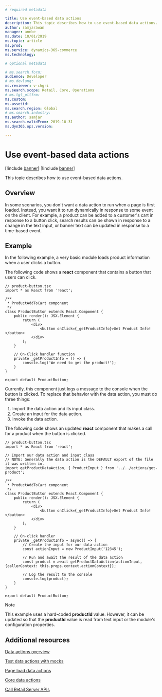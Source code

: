```yaml
---
# required metadata

title: Use event-based data actions
description: This topic describes how to use event-based data actions. 
author: samjarawan
manager: annbe
ms.date: 10/01/2019
ms.topic: article
ms.prod: 
ms.service: dynamics-365-commerce
ms.technology: 

# optional metadata

# ms.search.form: 
audience: Developer
# ms.devlang: 
ms.reviewer: v-chgri
ms.search.scope: Retail, Core, Operations
# ms.tgt_pltfrm: 
ms.custom: 
ms.assetid: 
ms.search.region: Global
# ms.search.industry: 
ms.author: samjar
ms.search.validFrom: 2019-10-31
ms.dyn365.ops.version: 

---
```

# Use event-based data actions

[!include [banner](../includes/preview-banner.md)]
[!include [banner](../includes/banner.md)]

This topic describes how to use event-based data actions.

## Overview

In some scenarios, you don't want a data action to run when a page is first loaded. Instead, you want it to run dynamically in response to some event on the client. For example, a product can be added to a customer's cart in response to a button click, search results can be shown in response to a change in the text input, or banner text can be updated in response to a time-based event.

## Example

In the following example, a very basic module loads product information when a user clicks a button. 

The following code shows a **react** component that contains a button that users can click.

```tsx
// product-button.tsx
import * as React from 'react';

/**
 * ProductAddToCart component
 */
class ProductButton extends React.Component {
    public render(): JSX.Element {
        return (
            <div>
                <button onClick={_getProductInfo}>Get Product Info!</button>
            </div>
        );
    }

    // On-Click handler function
    private _getProductInfo = () => {
        console.log('We need to get the product!');
    }
}

export default ProductButton;
```

Currently, this component just logs a message to the console when the button is clicked. To replace that behavior with the data action, you must do three things:

1. Import the data action and its input class.
1. Create an input for the data action.
1. Invoke the data action.

The following code shows an updated **react** component that makes a call for a product when the button is clicked.

```tsx
// product-button.tsx
import * as React from 'react';

// Import our data action and input class
// NOTE: Generally the data action is the DEFAULT export of the file it was written in.
import getProductDataAction, { ProductInput } from '../../actions/get-product';

/**
 * ProductAddToCart component
 */
class ProductButton extends React.Component {
    public render(): JSX.Element {
        return (
            <div>
                <button onClick={_getProductInfo}>Get Product Info!</button>
            </div>
        );
    }

    // On-click handler
    private _getProductInfo = async() => {
        // Create the input for our data-action
        const actionInput = new ProductInput('12345');
        
        // Run and await the result of the data action
        const product = await getProductDataAction(actionInput, {callerContext: this.props.context.actionContext});
        
        // Log the result to the console
        console.log(product);
    }
}

export default ProductButton;
```

> [!NOTE]
> This example uses a hard-coded **productId** value. However, it can be updated so that the **productId** value is read from text input or the module's configuration properties.

## Additional resources

[Data actions overview](data-actions.md)

[Test data actions with mocks](test-data-action-mocks.md)

[Page load data actions](page-load-data-action.md)

[Core data actions](core-data-actions.md)

[Call Retail Server APIs](call-retail-server-apis.md)

